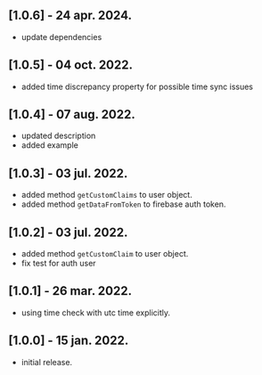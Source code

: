 ## [1.0.6] - 24 apr. 2024.
* update dependencies

## [1.0.5] - 04 oct. 2022.
* added time discrepancy property for possible time sync issues

## [1.0.4] - 07 aug. 2022.
* updated description
* added example

## [1.0.3] - 03 jul. 2022.
* added method ```getCustomClaims``` to user object.
* added method ```getDataFromToken``` to firebase auth token.

## [1.0.2] - 03 jul. 2022.
* added method ```getCustomClaim``` to user object.
* fix test for auth user

## [1.0.1] - 26 mar. 2022.
* using time check with utc time explicitly.

## [1.0.0] - 15 jan. 2022.
* initial release.
